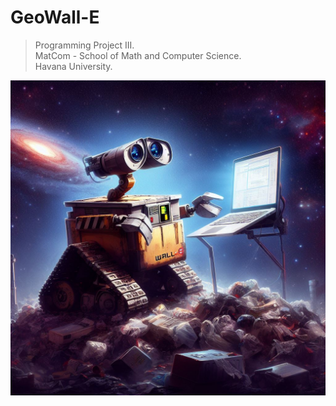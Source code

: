 # GeoWall-E

> Programming Project III.\
> MatCom - School of Math and Computer Science.\
> Havana University.

![Wall-E](GeoWall-E.jpg)